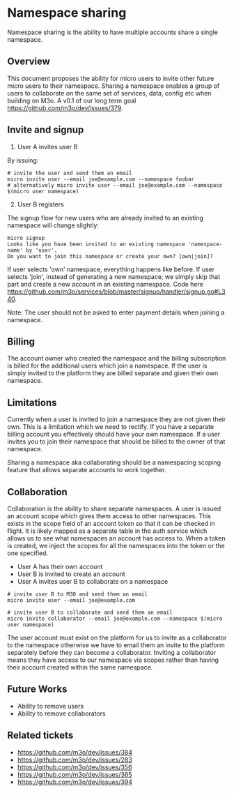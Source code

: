 # Namespace sharing

Namespace sharing is the ability to have multiple accounts share a single namespace.

## Overview

This document proposes the ability for micro users to invite other future micro users to their namespace.
Sharing a namespace enables a group of users to collaborate on the same set of services, data, config etc when building on M3o.
A v0.1 of our long term goal https://github.com/m3o/dev/issues/379.

## Invite and signup

1. User A invites user B

By issuing:

```
# invite the user and send them an email
micro invite user --email joe@example.com --namespace foobar
# alternatively micro invite user --email joe@example.com --namespace $(micro user namespace)
```

2.  User B registers

The signup flow for new users who are already invited to an existing namespace will change slightly:

```
micro signup
Looks like you have been invited to an existing namespace 'namespace-name' by 'user'.
Do you want to join this namespace or create your own? [own|join]?
```

If user selects 'own' namespace, everything happens like before.
If user selects 'join', instead of generating a new namespace, we simply skip that part and create a new account in an existing namespace.
Code here https://github.com/m3o/services/blob/master/signup/handler/signup.go#L340. 

Note: The user should not be asked to enter payment details when joining a namespace. 

## Billing

The account owner who created the namespace and the billing subscription is billed for the additional users which join a namespace. 
If the user is simply invited to the platform they are billed separate and given their own namespace.

## Limitations

Currently when a user is invited to join a namespace they are not given their own. This is a limitation which we need to rectify. If 
you have a separate billing account you effectively should have your own namespace. If a user invites you to join their namespace that
should be billed to the owner of that namespace.

Sharing a namespace aka collaborating should be a namespacing scoping feature that allows separate accounts to work together.

## Collaboration

Collaboration is the ability to share separate namespaces. A user is issued an account scope which gives them access to other namespaces. 
This exists in the scope field of an account token so that it can be checked in flight. It is likely mapped as a separate table in 
the auth service which allows us to see what namespaces an account has access to. When a token is created, we inject the scopes 
for all the namespaces into the token or the one specified. 

- User A has their own account
- User B is invited to create an account
- User A invites user B to collaborate on a namespace

```
# invite user B to M3O and send them an email
micro invite user --email joe@example.com

# invite user B to collaborate and send them an email
micro invite collaborator --email joe@example.com --namespace $(micro user namespace)
```

The user account must exist on the platform for us to invite as a collaborator to the namespace otherwise we have to email them an 
invite to the platform separately before they can become a collaborator. Inviting a collaborator means they have access to 
our namespace via scopes rather than having their account created within the same namespace.

## Future Works

- Ability to remove users
- Ability to remove collaborators

## Related tickets

- https://github.com/m3o/dev/issues/384
- https://github.com/m3o/dev/issues/283
- https://github.com/m3o/dev/issues/356
- https://github.com/m3o/dev/issues/365
- https://github.com/m3o/dev/issues/394
